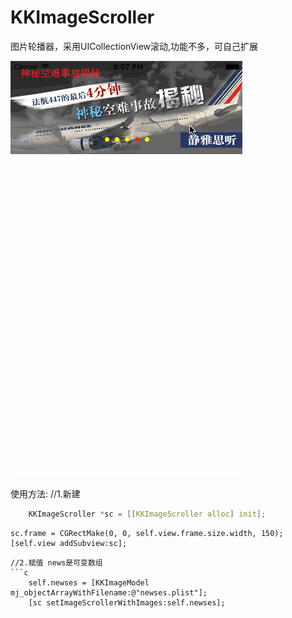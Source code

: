 # KKImageScroller
图片轮播器，采用UICollectionView滚动,功能不多，可自己扩展

![](https://github.com/lijs11/KKImageScroller/blob/master/KKImageScroller/imageScroller.gif)




使用方法:
//1.新建
```c
    KKImageScroller *sc = [[KKImageScroller alloc] init];
```
    sc.frame = CGRectMake(0, 0, self.view.frame.size.width, 150);
    [self.view addSubview:sc];
```
//2.赋值 news是可变数组
```c
    self.newses = [KKImageModel mj_objectArrayWithFilename:@"newses.plist"];
    [sc setImageScrollerWithImages:self.newses];
```
